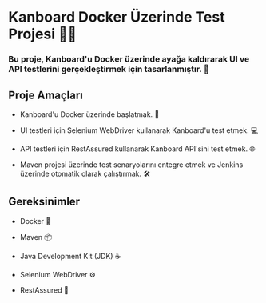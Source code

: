 # Kanboard Docker Üzerinde Test Projesi 📌📌

### Bu proje, Kanboard'u Docker üzerinde ayağa kaldırarak UI ve API testlerini gerçekleştirmek için tasarlanmıştır. 🚀

## Proje Amaçları

* Kanboard'u Docker üzerinde başlatmak. 🐳

* UI testleri için Selenium WebDriver kullanarak Kanboard'u test etmek. 💻

* API testleri için RestAssured kullanarak Kanboard API'sini test etmek. 🌐

* Maven projesi üzerinde test senaryolarını entegre etmek ve Jenkins üzerinde otomatik olarak çalıştırmak. 🛠️

## Gereksinimler

* Docker 🐋

* Maven 📦

* Java Development Kit (JDK) ☕

* Selenium WebDriver ⚙️

* RestAssured 🌟